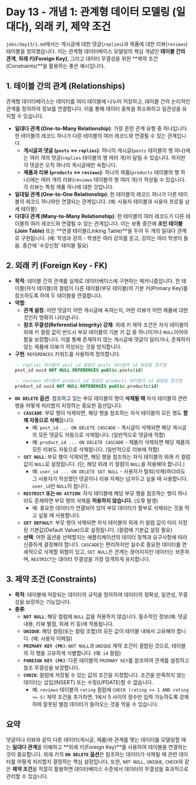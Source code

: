 # Day 13 - 개념 1: 관계형 데이터 모델링 (일대다), 외래 키, 제약 조건

`jobs/day13/1.md`에서는 게시글에 대한 댓글(`replies`)과 제품에 대한 리뷰(`reviews`) 테이블을 정의했습니다. 이는 관계형 데이터베이스 모델링의 핵심 개념인 **테이블 간의 관계**, **외래 키(Foreign Key)**, 그리고 데이터 무결성을 위한 **제약 조건(Constraints)**을 활용하는 좋은 예시입니다.

## 1. 테이블 간의 관계 (Relationships)

관계형 데이터베이스는 데이터를 여러 테이블에 나누어 저장하고, 테이블 간의 논리적인 관계를 정의하여 정보를 연결합니다. 이를 통해 데이터 중복을 최소화하고 일관성을 유지할 수 있습니다.

*   **일대다 관계 (One-to-Many Relationship)**: 가장 흔한 관계 유형 중 하나입니다. 한 테이블의 레코드 하나가 다른 테이블의 여러 레코드와 연결될 수 있는 관계입니다.
    *   **게시글과 댓글 (`posts` <-> `replies`)**: 하나의 게시글(`posts` 테이블의 행 하나)에는 여러 개의 댓글(`replies` 테이블의 행 여러 개)이 달릴 수 있습니다. 하지만 각 댓글은 오직 하나의 게시글에만 속합니다.
    *   **제품과 리뷰 (`products` <-> `reviews`)**: 하나의 제품(`products` 테이블의 행 하나)에는 여러 개의 리뷰(`reviews` 테이블의 행 여러 개)가 작성될 수 있습니다. 각 리뷰는 특정 제품 하나에 대한 것입니다.
*   **일대일 관계 (One-to-One Relationship)**: 한 테이블의 레코드 하나가 다른 테이블의 레코드 하나와만 연결되는 관계입니다. (예: 사용자 테이블과 사용자 프로필 상세 테이블)
*   **다대다 관계 (Many-to-Many Relationship)**: 한 테이블의 여러 레코드가 다른 테이블의 여러 레코드와 연결될 수 있는 관계입니다. 이는 보통 중간에 **조인 테이블(Join Table)** 또는 **연결 테이블(Linking Table)**을 두어 두 개의 일대다 관계로 구현됩니다. (예: 학생과 강의 - 학생은 여러 강의를 듣고, 강의는 여러 학생이 들음. 중간에 '수강신청' 테이블 필요)

## 2. 외래 키 (Foreign Key - FK)

*   **목적**: 테이블 간의 관계를 실제로 데이터베이스에 구현하는 메커니즘입니다. 한 테이블(자식 테이블)의 컬럼이 다른 테이블(부모 테이블)의 기본 키(Primary Key)를 참조하도록 하여 두 테이블을 연결합니다.
*   **역할**:
    *   **관계 설정**: 어떤 댓글이 어떤 게시글에 속하는지, 어떤 리뷰가 어떤 제품에 대한 것인지 명확히 나타냅니다.
    *   **참조 무결성(Referential Integrity) 강제**: 외래 키 제약 조건은 자식 테이블의 외래 키 컬럼 값이 반드시 부모 테이블의 기본 키 값 중 하나이거나 `NULL`이어야 함을 보장합니다. 이를 통해 존재하지 않는 게시글에 댓글이 달리거나, 존재하지 않는 제품에 리뷰가 작성되는 것을 방지합니다.
*   **구현**: `REFERENCES` 키워드를 사용하여 정의합니다.
    ```sql
    -- replies 테이블의 post_id 컬럼은 posts 테이블의 id 컬럼을 참조함
    post_id uuid NOT NULL REFERENCES public.posts(id)

    -- reviews 테이블의 product_id 컬럼은 products 테이블의 id 컬럼을 참조함
    product_id uuid NOT NULL REFERENCES public.products(id)
    ```
*   **`ON DELETE` 옵션**: 참조하고 있는 부모 테이블의 행이 **삭제될 때** 자식 테이블의 관련 행을 어떻게 처리할지 지정하는 중요한 옵션입니다.
    *   **`CASCADE`**: 부모 행이 삭제되면, 해당 행을 참조하는 자식 테이블의 모든 행도 **함께 자동으로 삭제**됩니다.
        *   예: `post_id ... ON DELETE CASCADE` - 게시글이 삭제되면 해당 게시글의 모든 댓글도 자동으로 삭제됩니다. (일반적으로 댓글에 적합)
        *   예: `product_id ... ON DELETE CASCADE` - 제품이 삭제되면 해당 제품의 모든 리뷰도 자동으로 삭제됩니다. (일반적으로 리뷰에 적합)
    *   **`SET NULL`**: 부모 행이 삭제되면, 해당 행을 참조하는 자식 테이블의 외래 키 컬럼 값이 `NULL`로 설정됩니다. (단, 해당 외래 키 컬럼이 `NULL`을 허용해야 합니다.)
        *   예: `user_id ... ON DELETE SET NULL` - 사용자가 탈퇴(삭제)하더라도 그 사용자가 작성했던 댓글이나 리뷰 자체는 남겨두고 싶을 때 사용합니다. `user_id`만 `NULL`이 됩니다.
    *   **`RESTRICT` 또는 `NO ACTION`**: 자식 테이블에 해당 부모 행을 참조하는 행이 하나라도 존재하면 부모 행의 삭제를 **허용하지 않습니다.** (오류 발생)
        *   예: 중요한 데이터가 연결되어 있어 부모 데이터가 함부로 삭제되는 것을 막고 싶을 때 사용합니다.
    *   **`SET DEFAULT`**: 부모 행이 삭제되면 자식 테이블의 외래 키 컬럼 값이 미리 지정된 기본값(Default Value)으로 설정됩니다. (컬럼에 기본값 설정 필요)
    *   **선택**: 어떤 옵션을 선택할지는 애플리케이션의 데이터 정책과 요구사항에 따라 신중하게 결정해야 합니다. `CASCADE`는 편리하지만 실수로 중요한 데이터를 연쇄적으로 삭제할 위험이 있고, `SET NULL`은 관계는 끊어지지만 데이터는 보존하며, `RESTRICT`는 데이터 무결성을 가장 엄격하게 유지합니다.

## 3. 제약 조건 (Constraints)

*   **목적**: 테이블에 저장되는 데이터의 규칙을 정의하여 데이터의 정확성, 일관성, 무결성을 보장하는 기능입니다.
*   **종류**:
    *   **`NOT NULL`**: 해당 컬럼에 `NULL` 값을 허용하지 않습니다. 필수적인 정보(예: 댓글 내용, 리뷰 별점, 외래 키 등)에 적용됩니다.
    *   **`UNIQUE`**: 해당 컬럼(또는 컬럼 조합)의 모든 값이 테이블 내에서 고유해야 합니다. (예: 사용자 이메일)
    *   **`PRIMARY KEY (PK)`**: `NOT NULL`과 `UNIQUE` 제약 조건이 결합된 것으로, 테이블의 각 행을 고유하게 식별합니다. (예: `id` 컬럼)
    *   **`FOREIGN KEY (FK)`**: 다른 테이블의 `PRIMARY KEY`를 참조하여 관계를 설정하고 참조 무결성을 보장합니다.
    *   **`CHECK`**: 컬럼에 저장될 수 있는 값의 조건을 지정합니다. 조건을 만족하지 않는 데이터는 삽입(INSERT) 또는 수정(UPDATE)할 수 없습니다.
        *   예: `reviews` 테이블의 `rating` 컬럼에 `CHECK (rating >= 1 AND rating <= 5)` 제약 조건을 추가하면, 1에서 5 사이의 정수만 입력 가능하도록 강제하여 잘못된 별점 데이터가 들어오는 것을 막을 수 있습니다.

## 요약

댓글이나 리뷰와 같이 다른 데이터(게시글, 제품)와 관계를 맺는 데이터를 모델링할 때는 **일대다 관계**를 이해하고 **외래 키(Foreign Key)**를 사용하여 테이블을 연결하는 것이 중요합니다. 외래 키의 **`ON DELETE` 옵션**은 참조하는 데이터가 삭제될 때 관련 데이터를 어떻게 처리할지 결정하는 핵심 설정입니다. 또한, `NOT NULL`, `UNIQUE`, `CHECK`와 같은 **제약 조건**을 적절히 활용하면 데이터베이스 수준에서 데이터의 무결성을 효과적으로 관리할 수 있습니다. 